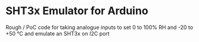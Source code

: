 # SHT3x Emulator for Arduino
Rough / PoC code for taking analogue inputs to set 0 to 100% RH and -20 to +50 °C and emulate an SHT3x on I2C port
